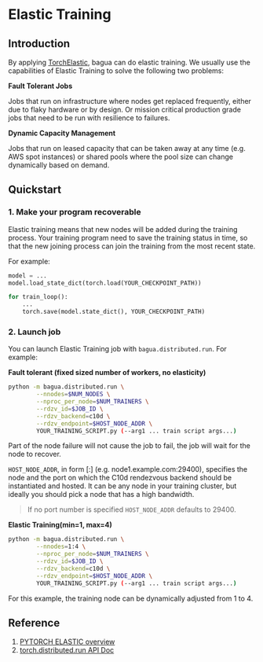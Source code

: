 # Elastic Training

## Introduction

By applying [TorchElastic](https://github.com/pytorch/pytorch/tree/v1.9.0/torch/distributed/elastic), bagua can do elastic training. We usually use the capabilities of Elastic Training to solve the following two problems:

**Fault Tolerant Jobs**

Jobs that run on infrastructure where nodes get replaced frequently, either due to flaky hardware or by design. Or mission critical production grade jobs that need to be run with resilience to failures.

**Dynamic Capacity Management**

Jobs that run on leased capacity that can be taken away at any time (e.g. AWS spot instances) or shared pools where the pool size can change dynamically based on demand.

## Quickstart

### 1. Make your program recoverable

Elastic training means that new nodes will be added during the training process. Your training program need to save the training status in time, so that the new joining process can join the training from the most recent state.

For example:

```python
model = ...
model.load_state_dict(torch.load(YOUR_CHECKPOINT_PATH))

for train_loop():
    ...
    torch.save(model.state_dict(), YOUR_CHECKPOINT_PATH)
```

### 2. Launch job

You can launch Elastic Training job with `bagua.distributed.run`. For example:

**Fault tolerant (fixed sized number of workers, no elasticity)**

```bash
python -m bagua.distributed.run \
        --nnodes=$NUM_NODES \
        --nproc_per_node=$NUM_TRAINERS \
        --rdzv_id=$JOB_ID \
        --rdzv_backend=c10d \
        --rdzv_endpoint=$HOST_NODE_ADDR \
        YOUR_TRAINING_SCRIPT.py (--arg1 ... train script args...)

```

Part of the node failure will not cause the job to fail, the job will wait for the node to recover.

``HOST_NODE_ADDR``, in form <host>[:<port>] (e.g. node1.example.com:29400), specifies the node and
the port on which the C10d rendezvous backend should be instantiated and hosted. It can be any
node in your training cluster, but ideally you should pick a node that has a high bandwidth.

> If no port number is specified ``HOST_NODE_ADDR`` defaults to 29400.


**Elastic Training(min=1, max=4)**

```bash
python -m bagua.distributed.run \
        --nnodes=1:4 \
        --nproc_per_node=$NUM_TRAINERS \
        --rdzv_id=$JOB_ID \
        --rdzv_backend=c10d \
        --rdzv_endpoint=$HOST_NODE_ADDR \
        YOUR_TRAINING_SCRIPT.py (--arg1 ... train script args...)

```

For this example, the training node can be dynamically adjusted from 1 to 4.

## Reference

1. [PYTORCH ELASTIC overview](https://pytorch.org/elastic/0.1.0rc2/overview.html)
2. [torch.distributed.run API Doc](https://github.com/pytorch/pytorch/blob/v1.9.0/torch/distributed/run.py)
